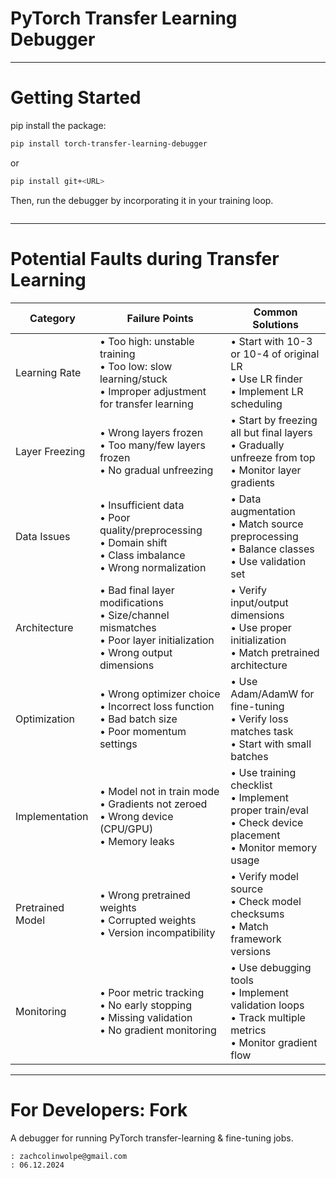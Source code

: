 # PyTorch Transfer Learning Debugger




---
# Getting Started

pip install the package:

```bash
pip install torch-transfer-learning-debugger
```

or

```bash
pip install git+<URL>
```

Then, run the debugger by incorporating it in your training loop.

```python


```



----
# Potential Faults during Transfer Learning

| Category | Failure Points | Common Solutions |
|----------|---------------|------------------|
| Learning Rate | • Too high: unstable training<br>• Too low: slow learning/stuck<br>• Improper adjustment for transfer learning | • Start with 10-3 or 10-4 of original LR<br>• Use LR finder<br>• Implement LR scheduling |
| Layer Freezing | • Wrong layers frozen<br>• Too many/few layers frozen<br>• No gradual unfreezing | • Start by freezing all but final layers<br>• Gradually unfreeze from top<br>• Monitor layer gradients |
| Data Issues | • Insufficient data<br>• Poor quality/preprocessing<br>• Domain shift<br>• Class imbalance<br>• Wrong normalization | • Data augmentation<br>• Match source preprocessing<br>• Balance classes<br>• Use validation set |
| Architecture | • Bad final layer modifications<br>• Size/channel mismatches<br>• Poor layer initialization<br>• Wrong output dimensions | • Verify input/output dimensions<br>• Use proper initialization<br>• Match pretrained architecture |
| Optimization | • Wrong optimizer choice<br>• Incorrect loss function<br>• Bad batch size<br>• Poor momentum settings | • Use Adam/AdamW for fine-tuning<br>• Verify loss matches task<br>• Start with small batches |
| Implementation | • Model not in train mode<br>• Gradients not zeroed<br>• Wrong device (CPU/GPU)<br>• Memory leaks | • Use training checklist<br>• Implement proper train/eval<br>• Check device placement<br>• Monitor memory usage |
| Pretrained Model | • Wrong pretrained weights<br>• Corrupted weights<br>• Version incompatibility | • Verify model source<br>• Check model checksums<br>• Match framework versions |
| Monitoring | • Poor metric tracking<br>• No early stopping<br>• Missing validation<br>• No gradient monitoring | • Use debugging tools<br>• Implement validation loops<br>• Track multiple metrics<br>• Monitor gradient flow |



----
# For Developers: Fork

A debugger for running PyTorch transfer-learning &amp; fine-tuning jobs.



```
: zachcolinwolpe@gmail.com
: 06.12.2024
```
